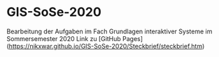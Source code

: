 # GIS-SoSe-2020

Bearbeitung der Aufgaben im Fach Grundlagen interaktiver Systeme im Sommersemester 2020
Link zu [GitHub Pages] (https://nikxwar.github.io/GIS-SoSe-2020/Steckbrief/steckbrief.htm)
